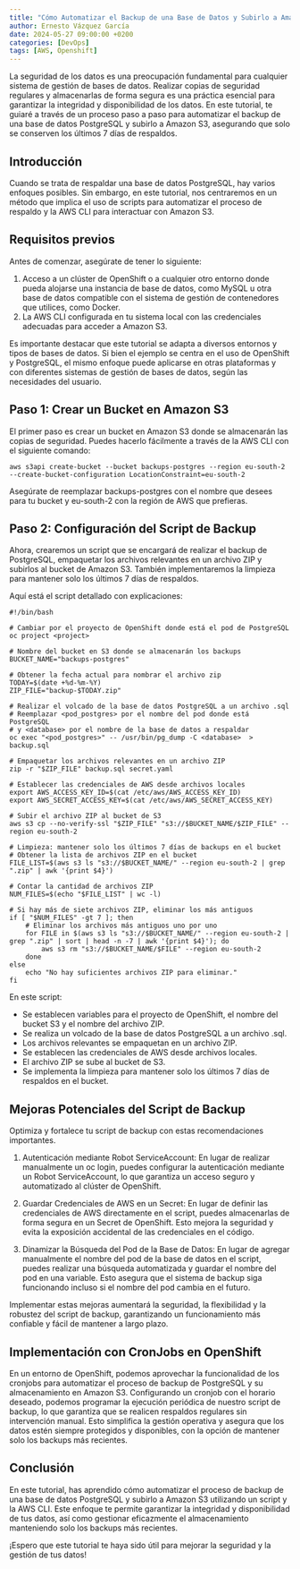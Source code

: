 ```yaml
---
title: "Cómo Automatizar el Backup de una Base de Datos y Subirlo a Amazon S3"
author: Ernesto Vázquez García
date: 2024-05-27 09:00:00 +0200
categories: [DevOps]
tags: [AWS, Openshift]
---
```


La seguridad de los datos es una preocupación fundamental para cualquier sistema de gestión de bases de datos. Realizar copias de seguridad regulares y almacenarlas de forma segura es una práctica esencial para garantizar la integridad y disponibilidad de los datos. En este tutorial, te guiaré a través de un proceso paso a paso para automatizar el backup de una base de datos PostgreSQL y subirlo a Amazon S3, asegurando que solo se conserven los últimos 7 días de respaldos.

## Introducción

Cuando se trata de respaldar una base de datos PostgreSQL, hay varios enfoques posibles. Sin embargo, en este tutorial, nos centraremos en un método que implica el uso de scripts para automatizar el proceso de respaldo y la AWS CLI para interactuar con Amazon S3.

## Requisitos previos

Antes de comenzar, asegúrate de tener lo siguiente:

1. Acceso a un clúster de OpenShift o a cualquier otro entorno donde pueda alojarse una instancia de base de datos, como MySQL u otra base de datos compatible con el sistema de gestión de contenedores que utilices, como Docker.
2. La AWS CLI configurada en tu sistema local con las credenciales adecuadas para acceder a Amazon S3.

Es importante destacar que este tutorial se adapta a diversos entornos y tipos de bases de datos. Si bien el ejemplo se centra en el uso de OpenShift y PostgreSQL, el mismo enfoque puede aplicarse en otras plataformas y con diferentes sistemas de gestión de bases de datos, según las necesidades del usuario.

## Paso 1: Crear un Bucket en Amazon S3

El primer paso es crear un bucket en Amazon S3 donde se almacenarán las copias de seguridad. Puedes hacerlo fácilmente a través de la AWS CLI con el siguiente comando:

```
aws s3api create-bucket --bucket backups-postgres --region eu-south-2 --create-bucket-configuration LocationConstraint=eu-south-2
```

Asegúrate de reemplazar backups-postgres con el nombre que desees para tu bucket y eu-south-2 con la región de AWS que prefieras.

## Paso 2: Configuración del Script de Backup

Ahora, crearemos un script que se encargará de realizar el backup de PostgreSQL, empaquetar los archivos relevantes en un archivo ZIP y subirlos al bucket de Amazon S3. También implementaremos la limpieza para mantener solo los últimos 7 días de respaldos.

Aquí está el script detallado con explicaciones:

```
#!/bin/bash

# Cambiar por el proyecto de OpenShift donde está el pod de PostgreSQL
oc project <project>

# Nombre del bucket en S3 donde se almacenarán los backups
BUCKET_NAME="backups-postgres"

# Obtener la fecha actual para nombrar el archivo zip
TODAY=$(date +%d-%m-%Y)
ZIP_FILE="backup-$TODAY.zip"

# Realizar el volcado de la base de datos PostgreSQL a un archivo .sql
# Reemplazar <pod_postgres> por el nombre del pod donde está PostgreSQL
# y <database> por el nombre de la base de datos a respaldar
oc exec "<pod_postgres>" -- /usr/bin/pg_dump -C <database>  > backup.sql

# Empaquetar los archivos relevantes en un archivo ZIP
zip -r "$ZIP_FILE" backup.sql secret.yaml

# Establecer las credenciales de AWS desde archivos locales
export AWS_ACCESS_KEY_ID=$(cat /etc/aws/AWS_ACCESS_KEY_ID)
export AWS_SECRET_ACCESS_KEY=$(cat /etc/aws/AWS_SECRET_ACCESS_KEY)

# Subir el archivo ZIP al bucket de S3
aws s3 cp --no-verify-ssl "$ZIP_FILE" "s3://$BUCKET_NAME/$ZIP_FILE" --region eu-south-2

# Limpieza: mantener solo los últimos 7 días de backups en el bucket
# Obtener la lista de archivos ZIP en el bucket
FILE_LIST=$(aws s3 ls "s3://$BUCKET_NAME/" --region eu-south-2 | grep ".zip" | awk '{print $4}')

# Contar la cantidad de archivos ZIP
NUM_FILES=$(echo "$FILE_LIST" | wc -l)

# Si hay más de siete archivos ZIP, eliminar los más antiguos
if [ "$NUM_FILES" -gt 7 ]; then
    # Eliminar los archivos más antiguos uno por uno
    for FILE in $(aws s3 ls "s3://$BUCKET_NAME/" --region eu-south-2 | grep ".zip" | sort | head -n -7 | awk '{print $4}'); do
        aws s3 rm "s3://$BUCKET_NAME/$FILE" --region eu-south-2
    done
else
    echo "No hay suficientes archivos ZIP para eliminar."
fi
```

En este script:

- Se establecen variables para el proyecto de OpenShift, el nombre del bucket S3 y el nombre del archivo ZIP.
- Se realiza un volcado de la base de datos PostgreSQL a un archivo .sql.
- Los archivos relevantes se empaquetan en un archivo ZIP.
- Se establecen las credenciales de AWS desde archivos locales.
- El archivo ZIP se sube al bucket de S3.
- Se implementa la limpieza para mantener solo los últimos 7 días de respaldos en el bucket.


## Mejoras Potenciales del Script de Backup

Optimiza y fortalece tu script de backup con estas recomendaciones importantes.

1. Autenticación mediante Robot ServiceAccount: En lugar de realizar manualmente un oc login, puedes configurar la autenticación mediante un Robot ServiceAccount, lo que garantiza un acceso seguro y automatizado al clúster de OpenShift.

2. Guardar Credenciales de AWS en un Secret: En lugar de definir las credenciales de AWS directamente en el script, puedes almacenarlas de forma segura en un Secret de OpenShift. Esto mejora la seguridad y evita la exposición accidental de las credenciales en el código.

3. Dinamizar la Búsqueda del Pod de la Base de Datos: En lugar de agregar manualmente el nombre del pod de la base de datos en el script, puedes realizar una búsqueda automatizada y guardar el nombre del pod en una variable. Esto asegura que el sistema de backup siga funcionando incluso si el nombre del pod cambia en el futuro.

Implementar estas mejoras aumentará la seguridad, la flexibilidad y la robustez del script de backup, garantizando un funcionamiento más confiable y fácil de mantener a largo plazo.

## Implementación con CronJobs en OpenShift

En un entorno de OpenShift, podemos aprovechar la funcionalidad de los cronjobs para automatizar el proceso de backup de PostgreSQL y su almacenamiento en Amazon S3. Configurando un cronjob con el horario deseado, podemos programar la ejecución periódica de nuestro script de backup, lo que garantiza que se realicen respaldos regulares sin intervención manual. Esto simplifica la gestión operativa y asegura que los datos estén siempre protegidos y disponibles, con la opción de mantener solo los backups más recientes.

## Conclusión

En este tutorial, has aprendido cómo automatizar el proceso de backup de una base de datos PostgreSQL y subirlo a Amazon S3 utilizando un script y la AWS CLI. Este enfoque te permite garantizar la integridad y disponibilidad de tus datos, así como gestionar eficazmente el almacenamiento manteniendo solo los backups más recientes.

¡Espero que este tutorial te haya sido útil para mejorar la seguridad y la gestión de tus datos!
